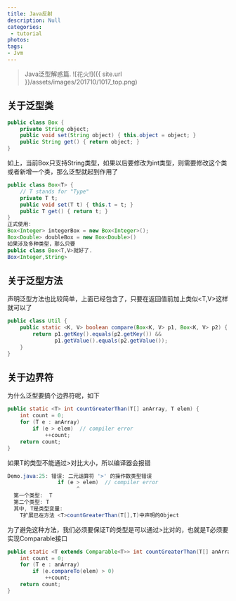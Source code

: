 ```yaml
---
title: Java反射
description: Null
categories:
 - tutorial
photos:
tags:
- Jvm
---
```


> Java泛型解惑篇.
![花火!]({{ site.url }}/assets/images/201710/1017_top.png)

## 关于泛型类
```java
public class Box {
    private String object;
    public void set(String object) { this.object = object; }
    public String get() { return object; }
}
```
如上，当前Box只支持String类型，如果以后要修改为int类型，则需要修改这个类或者新增一个类，那么泛型就起到作用了
```java
public class Box<T> {
    // T stands for "Type"
    private T t;
    public void set(T t) { this.t = t; }
    public T get() { return t; }
}
正式使用:
Box<Integer> integerBox = new Box<Integer>();
Box<Double> doubleBox = new Box<Double>()
如果涉及多种类型，那么只要
public class Box<T,V>就好了.
Box<Integer,String>
```

## 关于泛型方法
声明泛型方法也比较简单，上面已经包含了，只要在返回值前加上类似<T,V>这样就可以了
```java
public class Util {
    public static <K, V> boolean compare(Box<K, V> p1, Box<K, V> p2) {
        return p1.getKey().equals(p2.getKey()) &&
               p1.getValue().equals(p2.getValue());
    }
}
```

## 关于边界符
为什么泛型要搞个边界符呢，如下
```java
public static <T> int countGreaterThan(T[] anArray, T elem) {
    int count = 0;
    for (T e : anArray)
        if (e > elem)  // compiler error
            ++count;
    return count;
}
```
如果T的类型不能通过>对比大小，所以编译器会报错
```java
Demo.java:25: 错误: 二元运算符 '>' 的操作数类型错误
                if (e > elem)  // compiler error
                      ^
  第一个类型:  T
  第二个类型: T
  其中, T是类型变量:
    T扩展已在方法 <T>countGreaterThan(T[],T)中声明的Object
```
为了避免这种方法，我们必须要保证T的类型是可以通过>比对的，也就是T必须要实现Comparable接口
```java
public static <T extends Comparable<T>> int countGreaterThan(T[] anArray, T elem) {
    int count = 0;
    for (T e : anArray)
        if (e.compareTo(elem) > 0)
            ++count;
    return count;
}
```
